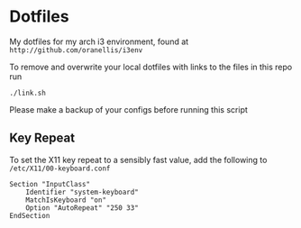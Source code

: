 # Dotfiles

My dotfiles for my arch i3 environment, found at `http://github.com/oranellis/i3env`

To remove and overwrite your local dotfiles with links to the files in this repo run
```
./link.sh
```

Please make a backup of your configs before running this script

## Key Repeat

To set the X11 key repeat to a sensibly fast value, add the following to ```/etc/X11/00-keyboard.conf```

```
Section "InputClass"
    Identifier "system-keyboard"
    MatchIsKeyboard "on"
    Option "AutoRepeat" "250 33"
EndSection
```
